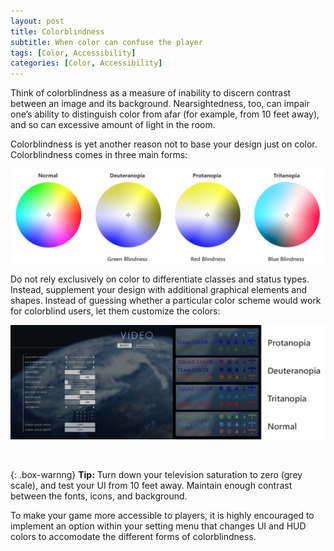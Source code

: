 ```yaml
---
layout: post
title: Colorblindness
subtitle: When color can confuse the player
tags: [Color, Accessibility]
categories: [Color, Accessibility]
---
```


Think of colorblindness as a measure of inability to discern contrast between an image and its background. Nearsightedness, too, can impair one’s ability to distinguish color from afar (for example, from 10 feet away), and so can excessive amount of light in the room.

Colorblindness is yet another reason not to base your design just on color. Colorblindness comes in three main forms:

![Color Blindness](/img/Color_Blindness.png)  

Do not rely exclusively on color to differentiate classes and status types. Instead, supplement your design with additional graphical elements and shapes. Instead of guessing whether a particular color scheme would work for colorblind users, let them customize the colors:

![Color Blindness in menus](/img/Color_Blindness_Menu.png)

<br>

{: .box-warnng}
**Tip:** Turn down your television saturation to zero (grey scale), and test your UI from 10 feet away. Maintain enough contrast between the fonts, icons, and background.

To make your game more accessible to players, it is highly encouraged to implement an option within your setting menu that changes UI and HUD colors to accomodate the different forms of colorblindness.

<br>

